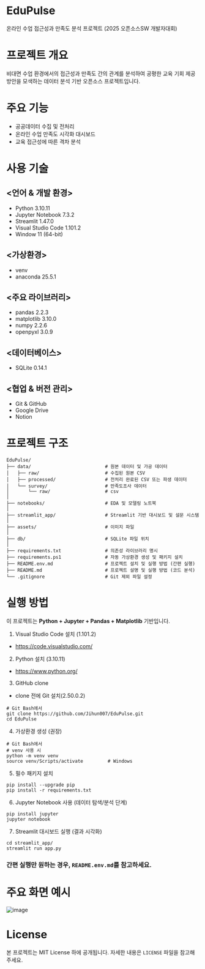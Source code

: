# EduPulse

온라인 수업 접근성과 만족도 분석 프로젝트 (2025 오픈소스SW 개발자대회)

# 프로젝트 개요

비대면 수업 환경에서의 접근성과 만족도 간의 관계를 분석하여 공평한 교육 기회 제공 방안을 모색하는 데이터 분석 기반 오픈소스 프로젝트입니다.

# 주요 기능

- 공공데이터 수집 및 전처리
- 온라인 수업 만족도 시각화 대시보드
- 교육 접근성에 따른 격차 분석

# 사용 기술

## <언어 & 개발 환경>
- Python 3.10.11
- Jupyter Notebook 7.3.2
- Streamlit 1.47.0
- Visual Studio Code 1.101.2
- Window 11 (64-bit)

## <가상환경>
- venv
- anaconda 25.5.1

## <주요 라이브러리>
- pandas 2.2.3
- matplotlib 3.10.0
- numpy 2.2.6
- openpyxl 3.0.9

## <데이터베이스>
- SQLite 0.14.1

## <협업 & 버전 관리>
- Git & GitHub
- Google Drive
- Notion

# 프로젝트 구조
```
EduPulse/
├── data/                           # 원본 데이터 및 가공 데이터
│   ├── raw/                        # 수집된 원본 CSV
│   ├── processed/                  # 전처리 완료된 CSV 또는 파생 데이터
│   └── survey/                     # 만족도조사 데이터
│       └── raw/                    # csv
│
├── notebooks/                      # EDA 및 모델링 노트북
│
├── streamlit_app/                  # Streamlit 기반 대시보드 및 설문 시스템
│
├── assets/                         # 이미지 파일
│
├── db/                             # SQLite 파일 위치
│
├── requirements.txt                # 의존성 라이브러리 명시
├── requirements.ps1                # 자동 가상환경 생성 및 패키지 설치
├── README.env.md                   # 프로젝트 설치 및 실행 방법 (간편 실행)
├── README.md                       # 프로젝트 설명 및 실행 방법 (코드 분석)
└── .gitignore                      # Git 제외 파일 설정
```
# 실행 방법

이 프로젝트는 **Python + Jupyter + Pandas + Matplotlib** 기반입니다.

1. Visual Studio Code 설치 (1.101.2)
- https://code.visualstudio.com/

2. Python 설치 (3.10.11)
- https://www.python.org/

3. GitHub clone
- clone 전에 Git 설치(2.50.0.2)
```
# Git Bash에서
git clone https://github.com/Jihun007/EduPulse.git
cd EduPulse
```

4. 가상환경 생성 (권장)
```
# Git Bash에서
# venv 사용 시
python -m venv venv
source venv/Scripts/activate         # Windows
```
5. 필수 패키지 설치
```
pip install --upgrade pip
pip install -r requirements.txt
```
6. Jupyter Notebook 사용 (데이터 탐색/분석 단계)
```
pip install jupyter
jupyter notebook
```
7. Streamlit 대시보드 실행 (결과 시각화)
```
cd streamlit_app/
streamlit run app.py
```

### 간편 실행만 원하는 경우, `README.env.md`를 참고하세요.

# 주요 화면 예시
![image](./assets/screen.gif)

# License
본 프로젝트는 MIT License 하에 공개됩니다. 자세한 내용은 `LICENSE` 파일을 참고해주세요.
